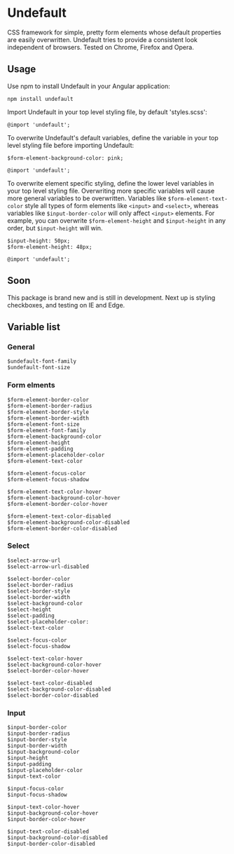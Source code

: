 # Undefault
CSS framework for simple, pretty form elements whose default properties are easily overwritten. Undefault tries to provide a consistent look independent of browsers. Tested on Chrome, Firefox and Opera.

## Usage 
Use npm to install Undefault in your Angular application:
```
npm install undefault
```

Import Undefault in your top level styling file, by default 'styles.scss':
```
@import 'undefault';
```

To overwrite Undefault's default variables, define the variable in your top level styling file before importing Undefault: 
```
$form-element-background-color: pink;

@import 'undefault';
```

To overwrite element specific styling, define the lower level variables in your top level styling file. Overwriting more specific variables will cause more general variables to be overwritten. Variables like `$form-element-text-color` style all types of form elements like `<input>` and `<select>`, whereas variables like `$input-border-color` will only affect `<input>` elements. For example, you can overwrite `$form-element-height` and `$input-height` in any order, but `$input-height` will win. 
```
$input-height: 50px;
$form-element-height: 48px;

@import 'undefault';
```

## Soon
This package is brand new and is still in development. Next up is styling checkboxes, and testing on IE and Edge.

## Variable list
### General
```
$undefault-font-family
$undefault-font-size
```
### Form elments
```
$form-element-border-color
$form-element-border-radius
$form-element-border-style
$form-element-border-width
$form-element-font-size
$form-element-font-family
$form-element-background-color
$form-element-height
$form-element-padding
$form-element-placeholder-color
$form-element-text-color

$form-element-focus-color
$form-element-focus-shadow

$form-element-text-color-hover
$form-element-background-color-hover
$form-element-border-color-hover

$form-element-text-color-disabled
$form-element-background-color-disabled
$form-element-border-color-disabled
```

### Select
```
$select-arrow-url
$select-arrow-url-disabled

$select-border-color
$select-border-radius
$select-border-style
$select-border-width
$select-background-color
$select-height
$select-padding
$select-placeholder-color:
$select-text-color

$select-focus-color
$select-focus-shadow

$select-text-color-hover
$select-background-color-hover
$select-border-color-hover

$select-text-color-disabled
$select-background-color-disabled
$select-border-color-disabled
```

### Input
```
$input-border-color
$input-border-radius
$input-border-style
$input-border-width
$input-background-color
$input-height
$input-padding
$input-placeholder-color
$input-text-color

$input-focus-color
$input-focus-shadow

$input-text-color-hover
$input-background-color-hover
$input-border-color-hover

$input-text-color-disabled
$input-background-color-disabled
$input-border-color-disabled
```
